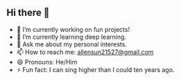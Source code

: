 ## Hi there 👋

<!--
**AllenSun101/AllenSun101** is a ✨ _special_ ✨ repository because its `README.md` (this file) appears on your GitHub profile.

Here are some ideas to get you started:

- 🔭 I’m currently working on 
- 🌱 I’m currently learning ...
- 👯 I’m looking to collaborate on ...
- 🤔 I’m looking for help with ...
- 💬 Ask me about ...
- 📫 How to reach me: ...
- 😄 Pronouns: He/Him
- ⚡ Fun fact: ...
-->

- 🔭 I’m currently working on fun projects!
- 🌱 I’m currently learning deep learning.
- 💬 Ask me about my personal interests.
- 📫 How to reach me: allensun21527@gmail.com
- 😄 Pronouns: He/Him
- ⚡ Fun fact: I can sing higher than I could ten years ago.
